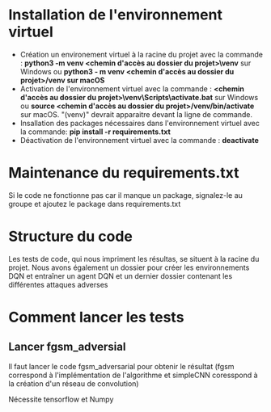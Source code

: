 # Installation de l'environnement virtuel

- Création un environement virtuel à la racine du projet avec la commande : **python3 -m venv <chemin d'accès au dossier du projet>\venv** sur Windows ou **python3 - m venv <chemin d'accès au dossier du projet>/venv sur macOS**
- Activation de l'environnement virtuel avec la commande : **<chemin d'accès au dossier du projet>\venv\Scripts\activate.bat** sur Windows ou **source <chemin d'accès au dossier du projet>/venv/bin/activate** sur macOS. "(venv)" devrait apparaitre devant la ligne de commande. 
- Insallation des packages nécessaires dans l'environnement virtuel avec la commande: **pip install -r requirements.txt**
- Déactivation de l'environnement virtuel avec la commande : **deactivate**

# Maintenance du requirements.txt

Si le code ne fonctionne pas car il manque un package, signalez-le au groupe et ajoutez le package dans requirements.txt 

# Structure du code

Les tests de code, qui nous impriment les résultas, se situent à la racine du projet. Nous avons également un dossier pour créer les environnements DQN et entraîner un agent DQN et un dernier dossier contenant les différentes attaques adverses

# Comment lancer les tests 
## Lancer fgsm_adversial

Il faut lancer le code fgsm_adversarial pour obtenir le résultat
(fgsm correspond à l'implémentation de l'algorithme 
et simpleCNN coresspond à la création d'un réseau de convolution)


Nécessite tensorflow et Numpy


